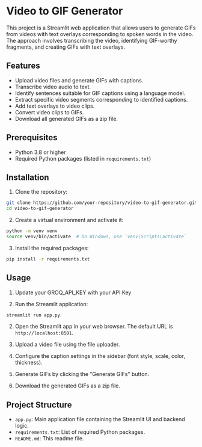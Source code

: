 # Video to GIF Generator

This project is a Streamlit web application that allows users to generate GIFs from videos with text overlays corresponding to spoken words in the video. The approach involves transcribing the video, identifying GIF-worthy fragments, and creating GIFs with text overlays.

## Features

- Upload video files and generate GIFs with captions.
- Transcribe video audio to text.
- Identify sentences suitable for GIF captions using a language model.
- Extract specific video segments corresponding to identified captions.
- Add text overlays to video clips.
- Convert video clips to GIFs.
- Download all generated GIFs as a zip file.

## Prerequisites

- Python 3.8 or higher
- Required Python packages (listed in `requirements.txt`)

## Installation

1. Clone the repository:

```bash
git clone https://github.com/your-repository/video-to-gif-generator.git
cd video-to-gif-generator
```

2. Create a virtual environment and activate it:

```bash
python -m venv venv
source venv/bin/activate  # On Windows, use `venv\Scripts\activate`
```

3. Install the required packages:

```bash
pip install -r requirements.txt
```

## Usage
1. Update your GROQ_API_KEY with your API Key

2. Run the Streamlit application:

```bash
streamlit run app.py
```

2. Open the Streamlit app in your web browser. The default URL is `http://localhost:8501`.

3. Upload a video file using the file uploader.

4. Configure the caption settings in the sidebar (font style, scale, color, thickness).

5. Generate GIFs by clicking the "Generate GIFs" button.

6. Download the generated GIFs as a zip file.

## Project Structure

- `app.py`: Main application file containing the Streamlit UI and backend logic.
- `requirements.txt`: List of required Python packages.
- `README.md`: This readme file.